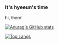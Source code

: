 ### It's hyeeun's time

hi, there!

[![Anurag's GitHub stats](https://github-readme-stats.vercel.app/api?username=snflo16&theme=dracula)](https://github.com/anuraghazra/github-readme-stats)

[![Top Langs](https://github-readme-stats.vercel.app/api/top-langs/?username=snflo16&layout=compact)](https://github.com/anuraghazra/github-readme-stats)
